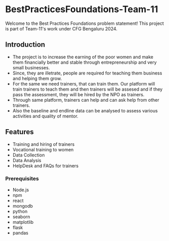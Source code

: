 # BestPracticesFoundations-Team-11

Welcome to the Best Practices Foundations problem statement! This project is part of Team-11's work under CFG Bengaluru 2024.

## Introduction

- The project is to increase the earning of the poor women and make them financially better and stable through entrepreneurship and very small businesses.
- Since, they are illetrate, people are required for teaching them business and helping them grow.
- For the same we need trainers, that can train them. Our platform will train trainers to teach them and then trainers will be assesed and if they pass the assessment, they will be hired by the NPO as trainers.
- Through same platform, trainers can help and can ask help from other trainers.
- Also the baseline and endline data can be analysed to assess various activities and quality of mentor.

## Features

- Training and hiring of trainers
- Vocational training to women
- Data Collection
- Data Analysis
- HelpDesk and FAQs for trainers

### Prerequisites

- Node.js
- npm
- react
- mongodb
- python
- seaborn
- matplotlib
- flask
- pandas
